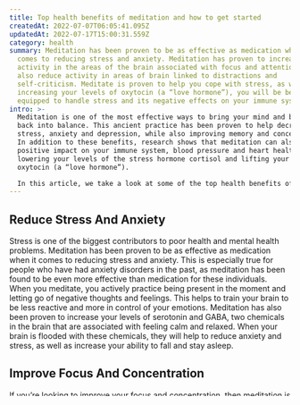```yaml
---
title: Top health benefits of meditation and how to get started
createdAt: 2022-07-07T06:05:41.095Z
updatedAt: 2022-07-17T15:00:31.559Z
category: health
summary: Meditation has been proven to be as effective as medication when it
  comes to reducing stress and anxiety. Meditation has proven to increase
  activity in the areas of the brain associated with focus and attention. It can
  also reduce activity in areas of brain linked to distractions and
  self-criticism. Meditate is proven to help you cope with stress, as well as
  increasing your levels of oxytocin (a “love hormone”), you will be better
  equipped to handle stress and its negative effects on your immune system.
intro: >-
  Meditation is one of the most effective ways to bring your mind and body
  back into balance. This ancient practice has been proven to help decrease
  stress, anxiety and depression, while also improving memory and concentration.
  In addition to these benefits, research shows that meditation can also have a
  positive impact on your immune system, blood pressure and heart health by
  lowering your levels of the stress hormone cortisol and lifting your levels of
  oxytocin (a “love hormone”). 

  In this article, we take a look at some of the top health benefits of meditation and how you can get started today.
---
```


## Reduce Stress And Anxiety

Stress is one of the biggest contributors to poor health and mental health problems. Meditation has been proven to be as effective as medication when it comes to reducing stress and anxiety. This is especially true for people who have had anxiety disorders in the past, as meditation has been found to be even more effective than medication for these individuals.
When you meditate, you actively practice being present in the moment and letting go of negative thoughts and feelings. This helps to train your brain to be less reactive and more in control of your emotions.
Meditation has also been proven to increase your levels of serotonin and GABA, two chemicals in the brain that are associated with feeling calm and relaxed. When your brain is flooded with these chemicals, they will help to reduce anxiety and stress, as well as increase your ability to fall and stay asleep.

## Improve Focus And Concentration

If you’re looking to improve your focus and concentration, then meditation is the perfect choice for you. Studies show that meditation can boost your ability to focus and concentrate for as long as three months. As you continue to practice this ancient art, your ability to focus will continue to increase.
Meditation has been proven to increase activity in the areas of the brain associated with focus and attention. It can also reduce activity in the areas of the brain linked to distractions and self-criticism. A study published in The Journal of Neuroscience found that after just eight hours of meditation, participants experienced a decrease in the activity of the “default mode network” (DMN). This network is linked to daydreaming, being distracted and self-criticism.
And while it might sound cliché, meditation has also been proven to improve your attention span. One study found that after just five days of practicing meditation, participants were able to increase their attention span by an average of 40 percent.

## Help You Sleep Better

Meditation has been proven to help you sleep better by lowering your levels of cortisol. This is the hormone that is released when you experience stress and anxiety. High levels of cortisol can prevent the brain from producing enough melatonin, the hormone that regulates your sleep cycle. As a result, you may experience poor sleep quality and difficulty falling asleep.
Meditation actively works to lower your cortisol levels and as a result, you will experience better sleep quality. You may also find that you are able to fall asleep faster than before and are less likely to wake up during the night.
When you meditate, you actively bring your mind and body into balance. This allows you to experience a deep state of relaxation that will help to lower your cortisol levels and improve your sleep quality.

## Boost Your Immune System

A growing number of studies have found that meditation can actively boost your immune system, making it more effective at fighting off illness. One study found that after just eight weekly meditation sessions, participants experienced a greater than 400 percent increase in levels of Immunoglobulin A (IgA). IgA is an antibody found in saliva and tears that has been proven to be an effective way to fight off colds and the flu.
Meditation has also been proven to help you cope with stress, which is one of the biggest contributors to lowered immunity. By reducing your levels of cortisol, as well as increasing your levels of oxytocin (a “love hormone”), you will be better equipped to handle stress and its negative effects on your immune system.
Meditation can also help you to get more sleep, which is another important factor when it comes to boosting your immune system. Getting enough sleep at least seven hours each night has been proven to help your body fight off illness. But if you’re only getting five hours of sleep per night, your immune system will be significantly weaker.

## Lower Your Blood Pressure

One study found that people who practiced mindfulness meditation over a period of eight weeks experienced a significant reduction in blood pressure. The study participants also reported being less anxious and having a better quality of life.
Meditation has also been proven to reduce stress, which is another major contributor to high blood pressure. When you meditate, you actively work to let go of negative thoughts and feelings, and focus instead on being present in the moment. This will help to lower your stress levels and make you healthier as a result.
Meditation can also help you to sleep better, which can also reduce your blood pressure. Getting at least seven hours of sleep per night has been proven to lower your blood pressure by as much as 10 percent.

## By helping you breathe better

When we breathe, we infuse our bodies with the oxygen they need to stay healthy and function properly. Deep breathing is a central component of meditation, and it is considered to be the “bridge” between your conscious and unconscious mind.
When you practice breathing deeply, you are actively training your body to breathe better. This can also help you to reduce your stress levels, sleep better and boost your immunity.
When you breathe properly, it’s like pressing the “reset” button on your entire body. You are bringing fresh oxygen directly to your organs and cells, helping them to stay healthy and be at their optimal functioning levels.

## Conclusion

When you make time for meditation on a regular basis, you’ll see both short-term and long-term benefits. You’ll feel less stressed and anxious, have more energy and be better equipped to handle life’s challenges. Meditation is a great way to nurture and care for your mind and body.
You can start by choosing a meditation practice that appeals to you. There are lots of options out there, and you’re sure to find one that works for you. Then, simply set aside a few minutes each day to sit in silence and focus on your breath. Before you know it, you’ll begin to notice how your life has been positively impacted by this ancient practice.
